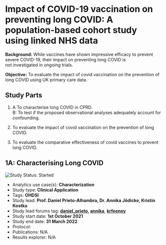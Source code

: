 # Impact of COVID-19 vaccination on preventing long COVID: A population-based cohort study using linked NHS data 

**Background:** While vaccines have shown impressive efficacy to prevent severe COVID-19, their impact on preventing long COVID is not investigated in ongoing trials.  

**Objective:** To evaluate the impact of covid vaccination on the prevention of long COVID using UK primary care data.

## Study Parts
1) A To characterise long COVID in CPRD. <Br>
  B: To test if the proposed observational analyses adequately account for confounding.

2) To evaluate the impact of covid vaccination on the prevention of long COVID.

3) To evaluate the comparative effectiveness of covid vaccines to prevent long COVID.   
  
## 1A: Characterising Long COVID
 <img src="https://img.shields.io/badge/Study%20Status-Started-blue.svg" alt="Study Status: Started">

- Analytics use case(s): **Characterization**
- Study type: **Clinical Application**
- Tags: **OHDSI**
- Study lead: **Prof. Daniel Prieto-Alhambra, Dr. Annika Jödicke, Kristin Kostka**
- Study lead forums tag: **[daniel_prieto](https://forums.ohdsi.org/u/daniel_prieto/summary), [annika](https://forums.ohdsi.org/u/annika)**, **[krfeeney](https://forums.ohdsi.org/u/krfeeney)**
- Study start date: **1st October 2021**
- Study end date: **31 March 2022**
- Protocol: 
- Publications: N/A
- Results explorer: N/A 
